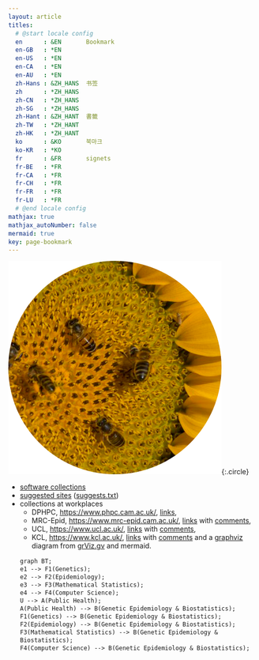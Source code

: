 ```yaml
---
layout: article
titles:
  # @start locale config
  en      : &EN       Bookmark
  en-GB   : *EN
  en-US   : *EN
  en-CA   : *EN
  en-AU   : *EN
  zh-Hans : &ZH_HANS  书签
  zh      : *ZH_HANS
  zh-CN   : *ZH_HANS
  zh-SG   : *ZH_HANS
  zh-Hant : &ZH_HANT  書籤  
  zh-TW   : *ZH_HANT
  zh-HK   : *ZH_HANT
  ko      : &KO       북마크
  ko-KR   : *KO
  fr      : &FR       signets
  fr-BE   : *FR
  fr-CA   : *FR
  fr-CH   : *FR
  fr-FR   : *FR
  fr-LU   : *FR
  # @end locale config
mathjax: true
mathjax_autoNumber: false
mermaid: true
key: page-bookmark
---
```


![Image](assets/images/seeded-sunflower.png){:.circle}

- [software collections](r-genetics.md)
- [suggested sites](suggests.md) ([suggests.txt](suggests.txt))
- collections at workplaces
    - DPHPC, <https://www.phpc.cam.ac.uk/>, [links](dphpclinks.md),
    - MRC-Epid, <https://www.mrc-epid.cam.ac.uk/>, [links](mrclinks.md) with [comments](mrc/comments.txt),
    - UCL, <https://www.ucl.ac.uk/>, [links](ucllinks.md) with [comments](ucl/comments.txt),
    - KCL, <https://www.kcl.ac.uk/>, [links](kcllinks.md) with [comments](iop/comments.txt) and a [graphviz](assets/images/grViz.png) diagram from [grViz.gv](assets/images/grViz.gv) and mermaid.
    ```mermaid
    graph BT;
    e1 --> F1(Genetics);
    e2 --> F2(Epidemiology);
    e3 --> F3(Mathematical Statistics);
    e4 --> F4(Computer Science);
    U --> A(Public Health);
    A(Public Health) --> B(Genetic Epidemiology & Biostatistics);
    F1(Genetics) --> B(Genetic Epidemiology & Biostatistics);
    F2(Epidemiology) --> B(Genetic Epidemiology & Biostatistics);
    F3(Mathematical Statistics) --> B(Genetic Epidemiology & Biostatistics);
    F4(Computer Science) --> B(Genetic Epidemiology & Biostatistics);
    ```
